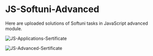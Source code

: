 # JS-Softuni-Advanced

Here are uploaded solutions of Softuni tasks in JavaScript advanced module.

![JS-Applications-Sertificate](https://user-images.githubusercontent.com/71334626/130871655-b0d4be0e-9a93-48fc-b986-233399952cff.jpg)

![JS-Advanced-Sertificate](https://user-images.githubusercontent.com/71334626/130871568-972a2557-df2d-4516-b1e4-744b9e658a28.jpg)

